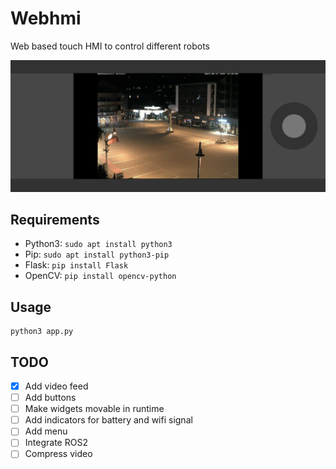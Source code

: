 # Webhmi

Web based touch HMI to control different robots

![HMI](static/images/TouchHmi.png)

## Requirements
- Python3: `sudo apt install python3`
- Pip: `sudo apt install python3-pip`
- Flask: `pip install Flask `
- OpenCV: `pip install opencv-python`

## Usage
    python3 app.py

## TODO
- [x] Add video feed
- [ ] Add buttons
- [ ] Make widgets movable in runtime
- [ ] Add indicators for battery and wifi signal
- [ ] Add menu
- [ ] Integrate ROS2
- [ ] Compress video
